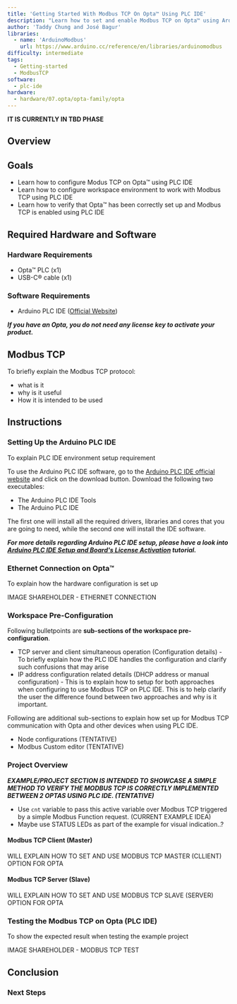 ```yaml
---
title: 'Getting Started With Modbus TCP On Opta™ Using PLC IDE'
description: "Learn how to set and enable Modbus TCP on Opta™ using Arduino PLC IDE."
author: 'Taddy Chung and José Bagur'
libraries:
  - name: 'ArduinoModbus'
    url: https://www.arduino.cc/reference/en/libraries/arduinomodbus
difficulty: intermediate
tags:
  - Getting-started
  - ModbusTCP
software:
  - plc-ide
hardware:
  - hardware/07.opta/opta-family/opta
---
```


**IT IS CURRENTLY IN TBD PHASE**

## Overview

## Goals

- Learn how to configure Modus TCP on Opta™ using PLC IDE
- Learn how to configure workspace environment to work with Modbus TCP using PLC IDE
- Learn how to verify that Opta™ has been correctly set up and Modbus TCP is enabled using PLC IDE

## Required Hardware and Software

### Hardware Requirements

- Opta™ PLC (x1)
- USB-C® cable (x1)

### Software Requirements

- Arduino PLC IDE ([Official Website](https://www.arduino.cc/pro/software-plc-ide))

***If you have an Opta, you do not need any license key to activate your product.***

## Modbus TCP

To briefly explain the Modbus TCP protocol:
- what is it
- why is it useful
- How it is intended to be used

## Instructions

### Setting Up the Arduino PLC IDE

To explain PLC IDE environment setup requirement

To use the Arduino PLC IDE software, go to the [Arduino PLC IDE official website](https://www.arduino.cc/pro/software-plc-ide) and click on the download button. Download the following two executables:

  * The Arduino PLC IDE Tools
  * The Arduino PLC IDE

The first one will install all the required drivers, libraries and cores that you are going to need, while the second one will install the IDE software.

***For more details regarding Arduino PLC IDE setup, please have a look into [Arduino PLC IDE Setup and Board's License Activation](https://docs.arduino.cc/tutorials/portenta-machine-control/plc-ide-setup-license) tutorial.***

### Ethernet Connection on Opta™

To explain how the hardware configuration is set up

IMAGE SHAREHOLDER - ETHERNET CONNECTION

### Workspace Pre-Configuration

Following bulletpoints are **sub-sections of the workspace pre-configuration**.

- TCP server and client simultaneous operation (Configuration details) - To briefly explain how the PLC IDE handles the configuration and clarify such confusions that may arise
- IP address configuration related details (DHCP address or manual configuration) - This is to explain how to setup for both approaches when configuring to use Modbus TCP on PLC IDE. This is to help clarify the user the difference found between two approaches and why is it important.

Following are additional sub-sections to explain how set up for Modbus TCP communication with Opta and other devices when using PLC IDE.
- Node configurations (TENTATIVE)
- Modbus Custom editor (TENTATIVE)
  
### Project Overview

***EXAMPLE/PROJECT SECTION IS INTENDED TO SHOWCASE A SIMPLE METHOD TO VERIFY THE MODBUS TCP IS CORRECTLY IMPLEMENTED BETWEEN 2 OPTAS USING PLC IDE. (TENTATIVE)***
- Use `cnt` variable to pass this active variable over Modbus TCP triggered by a simple Modbus Function request. (CURRENT EXAMPLE IDEA)
- Maybe use STATUS LEDs as part of the example for visual indication..?

#### Modbus TCP Client (Master)

WILL EXPLAIN HOW TO SET AND USE MODBUS TCP MASTER (CLLIENT) OPTION FOR OPTA

#### Modbus TCP Server (Slave)

WILL EXPLAIN HOW TO SET AND USE MODBUS TCP SLAVE (SERVER) OPTION FOR OPTA

### Testing the Modbus TCP on Opta (PLC IDE)

To show the expected result when testing the example project

IMAGE SHAREHOLDER - MODBUS TCP TEST

## Conclusion

### Next Steps